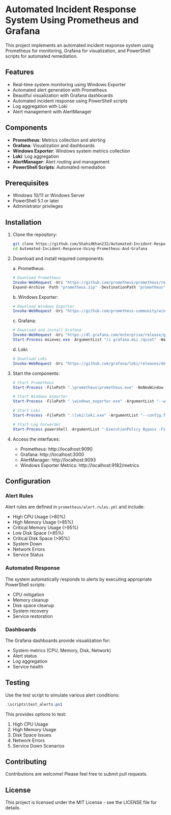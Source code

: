 # Automated Incident Response System Using Prometheus and Grafana

This project implements an automated incident response system using Prometheus for monitoring, Grafana for visualization, and PowerShell scripts for automated remediation.

## Features

- Real-time system monitoring using Windows Exporter
- Automated alert generation with Prometheus
- Beautiful visualization with Grafana dashboards
- Automated incident response using PowerShell scripts
- Log aggregation with Loki
- Alert management with AlertManager

## Components

- **Prometheus**: Metrics collection and alerting
- **Grafana**: Visualization and dashboards
- **Windows Exporter**: Windows system metrics collection
- **Loki**: Log aggregation
- **AlertManager**: Alert routing and management
- **PowerShell Scripts**: Automated remediation

## Prerequisites

- Windows 10/11 or Windows Server
- PowerShell 5.1 or later
- Administrator privileges

## Installation

1. Clone the repository:
   ```bash
   git clone https://github.com/ShahidKhan232/Automated-Incident-Response-Using-Prometheus-And-Grafana.git
   cd Automated-Incident-Response-Using-Prometheus-And-Grafana
   ```

2. Download and install required components:

   a. Prometheus:
   ```powershell
   # Download Prometheus
   Invoke-WebRequest -Uri "https://github.com/prometheus/prometheus/releases/download/v2.45.0/prometheus-2.45.0.windows-amd64.zip" -OutFile "prometheus.zip"
   Expand-Archive -Path "prometheus.zip" -DestinationPath "prometheus"
   ```

   b. Windows Exporter:
   ```powershell
   # Download Windows Exporter
   Invoke-WebRequest -Uri "https://github.com/prometheus-community/windows_exporter/releases/download/v0.25.1/windows_exporter-0.25.1-amd64.exe" -OutFile "windows_exporter.exe"
   ```

   c. Grafana:
   ```powershell
   # Download and install Grafana
   Invoke-WebRequest -Uri "https://dl.grafana.com/enterprise/release/grafana-enterprise-10.0.3.windows-amd64.msi" -OutFile "grafana.msi"
   Start-Process msiexec.exe -ArgumentList "/i grafana.msi /quiet" -Wait
   ```

   d. Loki:
   ```powershell
   # Download Loki
   Invoke-WebRequest -Uri "https://github.com/grafana/loki/releases/download/v2.9.0/loki-windows-amd64.exe" -OutFile "loki/loki.exe"
   ```

3. Start the components:
   ```powershell
   # Start Prometheus
   Start-Process -FilePath ".\prometheus\prometheus.exe" -NoNewWindow

   # Start Windows Exporter
   Start-Process -FilePath ".\windows_exporter.exe" -ArgumentList "--web.listen-address=:9182" -NoNewWindow

   # Start Loki
   Start-Process -FilePath ".\loki\loki.exe" -ArgumentList "--config.file=loki/loki-config.yml" -NoNewWindow

   # Start Log Forwarder
   Start-Process powershell -ArgumentList "-ExecutionPolicy Bypass -File scripts/log_forwarder.ps1" -NoNewWindow
   ```

4. Access the interfaces:
   - Prometheus: http://localhost:9090
   - Grafana: http://localhost:3000
   - AlertManager: http://localhost:9093
   - Windows Exporter Metrics: http://localhost:9182/metrics

## Configuration

### Alert Rules

Alert rules are defined in `prometheus/alert.rules.yml` and include:
- High CPU Usage (>80%)
- High Memory Usage (>85%)
- Critical Memory Usage (>95%)
- Low Disk Space (>85%)
- Critical Disk Space (>95%)
- System Down
- Network Errors
- Service Status

### Automated Response

The system automatically responds to alerts by executing appropriate PowerShell scripts:
- CPU mitigation
- Memory cleanup
- Disk space cleanup
- System recovery
- Service restoration

### Dashboards

The Grafana dashboards provide visualization for:
- System metrics (CPU, Memory, Disk, Network)
- Alert status
- Log aggregation
- Service health

## Testing

Use the test script to simulate various alert conditions:
```powershell
.\scripts\test_alerts.ps1
```

This provides options to test:
1. High CPU Usage
2. High Memory Usage
3. Disk Space Issues
4. Network Errors
5. Service Down Scenarios

## Contributing

Contributions are welcome! Please feel free to submit pull requests.

## License

This project is licensed under the MIT License - see the LICENSE file for details. 